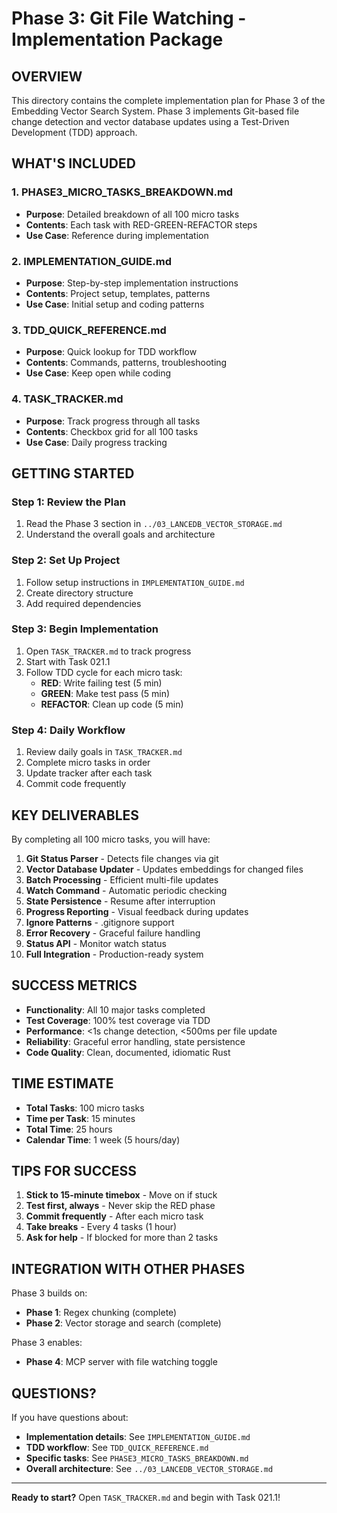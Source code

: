 # Phase 3: Git File Watching - Implementation Package

## **OVERVIEW**

This directory contains the complete implementation plan for Phase 3 of the Embedding Vector Search System. Phase 3 implements Git-based file change detection and vector database updates using a Test-Driven Development (TDD) approach.

## **WHAT'S INCLUDED**

### **1. PHASE3_MICRO_TASKS_BREAKDOWN.md**
- **Purpose**: Detailed breakdown of all 100 micro tasks
- **Contents**: Each task with RED-GREEN-REFACTOR steps
- **Use Case**: Reference during implementation

### **2. IMPLEMENTATION_GUIDE.md**
- **Purpose**: Step-by-step implementation instructions
- **Contents**: Project setup, templates, patterns
- **Use Case**: Initial setup and coding patterns

### **3. TDD_QUICK_REFERENCE.md**
- **Purpose**: Quick lookup for TDD workflow
- **Contents**: Commands, patterns, troubleshooting
- **Use Case**: Keep open while coding

### **4. TASK_TRACKER.md**
- **Purpose**: Track progress through all tasks
- **Contents**: Checkbox grid for all 100 tasks
- **Use Case**: Daily progress tracking

## **GETTING STARTED**

### **Step 1: Review the Plan**
1. Read the Phase 3 section in `../03_LANCEDB_VECTOR_STORAGE.md`
2. Understand the overall goals and architecture

### **Step 2: Set Up Project**
1. Follow setup instructions in `IMPLEMENTATION_GUIDE.md`
2. Create directory structure
3. Add required dependencies

### **Step 3: Begin Implementation**
1. Open `TASK_TRACKER.md` to track progress
2. Start with Task 021.1
3. Follow TDD cycle for each micro task:
   - **RED**: Write failing test (5 min)
   - **GREEN**: Make test pass (5 min)
   - **REFACTOR**: Clean up code (5 min)

### **Step 4: Daily Workflow**
1. Review daily goals in `TASK_TRACKER.md`
2. Complete micro tasks in order
3. Update tracker after each task
4. Commit code frequently

## **KEY DELIVERABLES**

By completing all 100 micro tasks, you will have:

1. **Git Status Parser** - Detects file changes via git
2. **Vector Database Updater** - Updates embeddings for changed files
3. **Batch Processing** - Efficient multi-file updates
4. **Watch Command** - Automatic periodic checking
5. **State Persistence** - Resume after interruption
6. **Progress Reporting** - Visual feedback during updates
7. **Ignore Patterns** - .gitignore support
8. **Error Recovery** - Graceful failure handling
9. **Status API** - Monitor watch status
10. **Full Integration** - Production-ready system

## **SUCCESS METRICS**

- **Functionality**: All 10 major tasks completed
- **Test Coverage**: 100% test coverage via TDD
- **Performance**: <1s change detection, <500ms per file update
- **Reliability**: Graceful error handling, state persistence
- **Code Quality**: Clean, documented, idiomatic Rust

## **TIME ESTIMATE**

- **Total Tasks**: 100 micro tasks
- **Time per Task**: 15 minutes
- **Total Time**: 25 hours
- **Calendar Time**: 1 week (5 hours/day)

## **TIPS FOR SUCCESS**

1. **Stick to 15-minute timebox** - Move on if stuck
2. **Test first, always** - Never skip the RED phase
3. **Commit frequently** - After each micro task
4. **Take breaks** - Every 4 tasks (1 hour)
5. **Ask for help** - If blocked for more than 2 tasks

## **INTEGRATION WITH OTHER PHASES**

Phase 3 builds on:
- **Phase 1**: Regex chunking (complete)
- **Phase 2**: Vector storage and search (complete)

Phase 3 enables:
- **Phase 4**: MCP server with file watching toggle

## **QUESTIONS?**

If you have questions about:
- **Implementation details**: See `IMPLEMENTATION_GUIDE.md`
- **TDD workflow**: See `TDD_QUICK_REFERENCE.md`
- **Specific tasks**: See `PHASE3_MICRO_TASKS_BREAKDOWN.md`
- **Overall architecture**: See `../03_LANCEDB_VECTOR_STORAGE.md`

---

**Ready to start?** Open `TASK_TRACKER.md` and begin with Task 021.1!